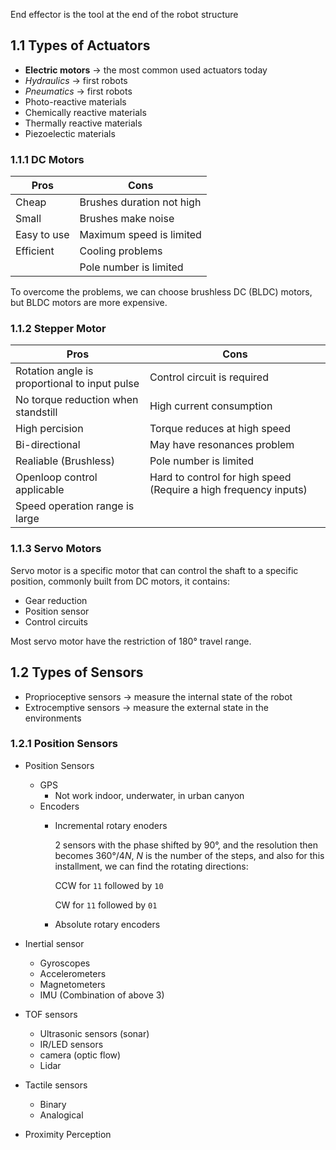 End effector is the tool at the end of the robot structure

## 1.1 Types of Actuators
* __Electric motors__ $\to$ the most common used actuators today
* _Hydraulics_ $\to$ first robots
* _Pneumatics_ $\to$ first robots
* Photo-reactive materials 
* Chemically reactive materials
* Thermally reactive materials
* Piezoelectic materials

### 1.1.1 DC Motors
|Pros | Cons |
|-----|------|
| Cheap | Brushes duration not high |
| Small | Brushes make noise |
| Easy to use | Maximum speed is limited |
| Efficient | Cooling problems|
| | Pole number is limited | 

To overcome the problems, we can choose brushless DC (BLDC) motors, but BLDC motors are more expensive.

### 1.1.2 Stepper Motor
|Pros | Cons |
|-----|------|
| Rotation angle is proportional to input pulse | Control circuit is required |
| No torque reduction when standstill | High current consumption |
| High percision | Torque reduces at high speed |
| Bi-directional | May have resonances problem |
| Realiable (Brushless) | Pole number is limited | 
| Openloop control applicable | Hard to control for high speed (Require a high frequency inputs) |
| Speed operation range is large | |

### 1.1.3 Servo Motors
Servo motor is a specific motor that can control the shaft to a specific position, commonly built from DC motors, it contains:

* Gear reduction
* Position sensor
* Control circuits

Most servo motor have the restriction of 180° travel range.

## 1.2 Types of Sensors
* Proprioceptive sensors $\to$ measure the internal state of the robot
* Extrocemptive sensors $\to$ measure the external state in the environments

### 1.2.1 Position Sensors
* Position Sensors
    * GPS
        * Not work indoor, underwater, in urban canyon
    * Encoders
        * Incremental rotary enoders

            2 sensors with the phase shifted by 90°, and the resolution then becomes $360°/4N$, $N$ is the number of the steps, and also for this installment, we can find the rotating directions:

            CCW for `11` followed by `10`

            CW for `11` followed by `01`

        * Absolute rotary encoders

* Inertial sensor
    * Gyroscopes
    * Accelerometers
    * Magnetometers
    * IMU (Combination of above 3)

* TOF sensors
    * Ultrasonic sensors (sonar)
    * IR/LED sensors
    * camera (optic flow)
    * Lidar

* Tactile sensors
    * Binary
    * Analogical

* Proximity Perception